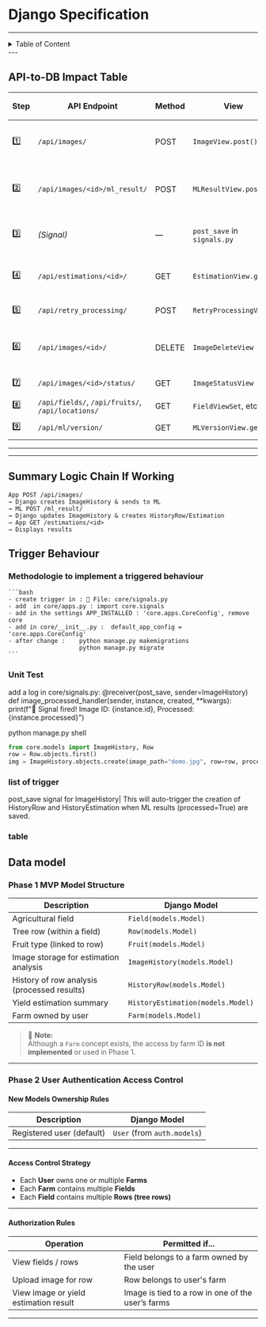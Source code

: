 # Django Specification
---
<details>
<summary>Table of Content</summary>

<!-- TOC -->
- [Django Specification](#django-specification)
  - [API-to-DB Impact Table](#api-to-db-impact-table)
  - [Summary Logic Chain If Working](#summary-logic-chain-if-working)
  - [Trigger Behaviour](#trigger-behaviour)
    - [Methodologie to implement a triggered behaviour](#methodologie-to-implement-a-triggered-behaviour)
    - [Unit Test](#unit-test)
    - [list of trigger](#list-of-trigger)
    - [table](#table)
  - [Data model](#data-model)
    - [**Phase 1 MVP Model Structure**](#phase-1-mvp-model-structure)
    - [**Phase 2 User Authentication Access Control**](#phase-2-user-authentication-access-control)
<!-- TOC END -->
 
</details>
---
 


## API-to-DB Impact Table


| Step | API Endpoint | Method | View | DB Impact | Consequence After Request | ➡️ Triggers Step |
|------|--------------|--------|------|-----------|----------------------------|------------------|
| 1️⃣ | `/api/images/` | POST | `ImageView.post()` | ✅ Creates `ImageHistory`<br>🖼️ Saves image to storage | 🔁 Sends image to ML (`/process-image/`) | ⏩ Step 2️⃣ |
| 2️⃣ | `/api/images/<id>/ml_result/` | POST | `MLResultView.post()` | 🔄 Updates `ImageHistory`:<br>• `nb_fruit`, `confidence_score`, `processed = True` | 🧠 Triggers signal: `post_save(ImageHistory)` | ⏩ Step 3️⃣ |
| 3️⃣ | *(Signal)* | — | `post_save` in `signals.py` | ✅ Creates:<br>• `HistoryRow`<br>• `HistoryEstimation` | 💾 Saves estimation (calculated from row & fruit) | ⏩ Step 4️⃣ |
| 4️⃣ | `/api/estimations/<id>/` | GET | `EstimationView.get()` | ❌ No DB write | 📤 Returns `fruit_plant`, `plant_kg`, `row_kg`, `confidence_score` | 🔚 Final user-visible result |
| 5️⃣ | `/api/retry_processing/` | POST | `RetryProcessingView` | ❌ No DB write | 🔁 Re-sends existing image to ML | ⏩ Step 2️⃣ again |
| 6️⃣ | `/api/images/<id>/` | DELETE | `ImageDeleteView` | 🗑 Deletes `ImageHistory`<br>🖼 Deletes file from storage | ⚠️ History data not deleted | 🔚 Clean-up |
| 7️⃣ | `/api/images/<id>/status/` | GET | `ImageStatusView` | ❌ No DB write | 📤 Returns `processed: true/false` | 🔚 Polling mechanism |
| 8️⃣ | `/api/fields/`, `/api/fruits/`, `/api/locations/` | GET | `FieldViewSet`, etc. | ❌ No DB write | 📤 Returns static data | 🔚 App init |
| 9️⃣ | `/api/ml/version/` | GET | `MLVersionView.get()` | ❌ No DB write | ✅ Confirms ML is online (or not) | 🔚 Dev check only |

---


---

## Summary Logic Chain If Working

```
App POST /api/images/ 
→ Django creates ImageHistory & sends to ML 
→ ML POST /ml_result/ 
→ Django updates ImageHistory & creates HistoryRow/Estimation 
→ App GET /estimations/<id> 
→ Displays results
```

 
## Trigger Behaviour



### Methodologie to implement a triggered behaviour
    ```bash
    - create trigger in : 📁 File: core/signals.py 
    - add  in core/apps.py : import core.signals   
    - add in the settings APP_INSTALLED : 'core.apps.CoreConfig', remove core
    - add in core/__init__.py :  default_app_config = 'core.apps.CoreConfig'
    - after change :    python manage.py makemigrations
                        python manage.py migrate
    ```

### Unit Test
add a log in core/signals.py:
@receiver(post_save, sender=ImageHistory)
def image_processed_handler(sender, instance, created, **kwargs):
    print(f"🔔 Signal fired! Image ID: {instance.id}, Processed: {instance.processed}")


python manage.py shell
```python 
from core.models import ImageHistory, Row
row = Row.objects.first()
img = ImageHistory.objects.create(image_path="demo.jpg", row=row, processed=True)
```

### list of trigger
post_save signal for ImageHistory| This will auto-trigger the creation of HistoryRow and HistoryEstimation when ML results (processed=True) are saved.




### table
 



## Data model

### **Phase 1 MVP Model Structure**

| Description                                  | Django Model                  |
|----------------------------------------------|-------------------------------|
| Agricultural field                           | `Field(models.Model)`         |
| Tree row (within a field)                    | `Row(models.Model)`           |
| Fruit type (linked to row)                   | `Fruit(models.Model)`         |
| Image storage for estimation analysis        | `ImageHistory(models.Model)`  |
| History of row analysis (processed results)  | `HistoryRow(models.Model)`    |
| Yield estimation summary                     | `HistoryEstimation(models.Model)` |
| Farm owned by user                           | `Farm(models.Model)`       |

> 🔸 **Note:**  
Although a `Farm` concept exists, the access by farm ID **is not implemented** or used in Phase 1.

---

### **Phase 2 User Authentication Access Control**

#### **New Models Ownership Rules**

| Description               | Django Model               |
|---------------------------|----------------------------|
| Registered user (default) | `User` (from `auth.models`)|

---

#### **Access Control Strategy**

- Each **User** owns one or multiple **Farms**
- Each **Farm** contains multiple **Fields**
- Each **Field** contains multiple **Rows (tree rows)**

---

#### **Authorization Rules**

| Operation                             | Permitted if...                                    |
|---------------------------------------|----------------------------------------------------|
| View fields / rows                    | Field belongs to a farm owned by the user          |
| Upload image for row                  | Row belongs to user's farm                         |
| View image or yield estimation result | Image is tied to a row in one of the user’s farms  |

---